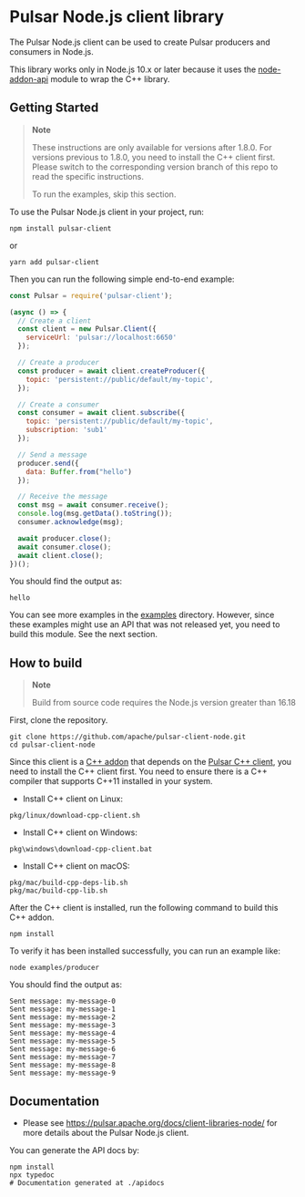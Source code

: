 <!--

    Licensed to the Apache Software Foundation (ASF) under one
    or more contributor license agreements.  See the NOTICE file
    distributed with this work for additional information
    regarding copyright ownership.  The ASF licenses this file
    to you under the Apache License, Version 2.0 (the
    "License"); you may not use this file except in compliance
    with the License.  You may obtain a copy of the License at

      http://www.apache.org/licenses/LICENSE-2.0

    Unless required by applicable law or agreed to in writing,
    software distributed under the License is distributed on an
    "AS IS" BASIS, WITHOUT WARRANTIES OR CONDITIONS OF ANY
    KIND, either express or implied.  See the License for the
    specific language governing permissions and limitations
    under the License.

-->

# Pulsar Node.js client library

The Pulsar Node.js client can be used to create Pulsar producers and consumers in Node.js.

This library works only in Node.js 10.x or later because it uses the
[node-addon-api](https://github.com/nodejs/node-addon-api) module to wrap the C++ library.

## Getting Started

> **Note**
>
> These instructions are only available for versions after 1.8.0. For versions previous to 1.8.0, you need to install the C++ client first. Please switch to the corresponding version branch of this repo to read the specific instructions.
>
> To run the examples, skip this section.

To use the Pulsar Node.js client in your project, run:

```shell
npm install pulsar-client
```

or

```shell
yarn add pulsar-client
```

Then you can run the following simple end-to-end example:

```javascript
const Pulsar = require('pulsar-client');

(async () => {
  // Create a client
  const client = new Pulsar.Client({
    serviceUrl: 'pulsar://localhost:6650'
  });

  // Create a producer
  const producer = await client.createProducer({
    topic: 'persistent://public/default/my-topic',
  });

  // Create a consumer
  const consumer = await client.subscribe({
    topic: 'persistent://public/default/my-topic',
    subscription: 'sub1'
  });

  // Send a message
  producer.send({
    data: Buffer.from("hello")
  });

  // Receive the message 
  const msg = await consumer.receive();
  console.log(msg.getData().toString());
  consumer.acknowledge(msg);

  await producer.close();
  await consumer.close();
  await client.close();
})();
```

You should find the output as:

```
hello
```

You can see more examples in the [examples](./examples) directory. However, since these examples might use an API that was not released yet, you need to build this module. See the next section.

## How to build

> **Note**
>
> Build from source code requires the Node.js version greater than 16.18

First, clone the repository.

```shell
git clone https://github.com/apache/pulsar-client-node.git
cd pulsar-client-node
```

Since this client is a [C++ addon](https://nodejs.org/api/addons.html#c-addons) that depends on the [Pulsar C++ client](https://github.com/apache/pulsar-client-cpp), you need to install the C++ client first. You need to ensure there is a C++ compiler that supports C++11 installed in your system.

- Install C++ client on Linux:

```shell
pkg/linux/download-cpp-client.sh
```

- Install C++ client on Windows:

```shell
pkg\windows\download-cpp-client.bat
```

- Install C++ client on macOS:

```shell
pkg/mac/build-cpp-deps-lib.sh
pkg/mac/build-cpp-lib.sh
```

After the C++ client is installed, run the following command to build this C++ addon.

```shell
npm install
```

To verify it has been installed successfully, you can run an example like:

```shell
node examples/producer
```

You should find the output as:

```
Sent message: my-message-0
Sent message: my-message-1
Sent message: my-message-2
Sent message: my-message-3
Sent message: my-message-4
Sent message: my-message-5
Sent message: my-message-6
Sent message: my-message-7
Sent message: my-message-8
Sent message: my-message-9
```

## Documentation

* Please see https://pulsar.apache.org/docs/client-libraries-node/ for more details about the Pulsar Node.js client.

You can generate the API docs by:

```shell
npm install
npx typedoc
# Documentation generated at ./apidocs
```
